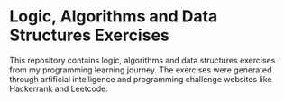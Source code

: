 # Logic, Algorithms and Data Structures Exercises

This repository contains logic, algorithms and data structures exercises from my programming learning journey. The exercises were generated through artificial intelligence and programming challenge websites like Hackerrank and Leetcode.